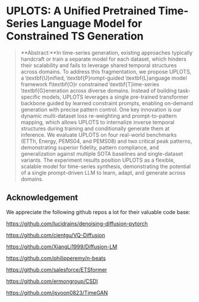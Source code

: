 # UPLOTS: A Unified Pretrained Time-Series Language Model for Constrained TS Generation



> **Abstract:**In time-series generation, existing approaches typically handcraft or train a separate model for each dataset, which hinders their scalability and fails to leverage shared temporal structures across domains. To address this fragmentation, we propose UPLOTS, a \textbf{U}nified, \textbf{P}rompt-guided \textbf{L}anguage model framework f\textbf{O}r constrained \textbf{T}ime-series \textbf{G}eneration across diverse domains. Instead of building task-specific models, UPLOTS leverages a single pre-trained transformer backbone guided by learned constraint prompts, enabling on-demand generation with precise pattern control. One key innovation is our dynamic multi-dataset loss re-weighting and prompt-to-pattern mapping, which allows UPLOTS to internalize inverse temporal structures during training and conditionally generate them at inference. We evaluate UPLOTS on four real-world benchmarks (ETTh, Energy, PEMS04, and PEMS08) and two critical peak patterns, demonstrating superior fidelity, pattern compliance, and generalization against multiple SOTA baselines and single-dataset variants. The experiment results position UPLOTS as a flexible, scalable model for time-series synthesis, demonstrating the potential of a single prompt-driven LLM to learn, adapt, and generate across domains. 



## Acknowledgement

We appreciate the following github repos a lot for their valuable code base:

https://github.com/lucidrains/denoising-diffusion-pytorch

https://github.com/cientgu/VQ-Diffusion

https://github.com/XiangLi1999/Diffusion-LM

https://github.com/philipperemy/n-beats

https://github.com/salesforce/ETSformer

https://github.com/ermongroup/CSDI

https://github.com/jsyoon0823/TimeGAN
